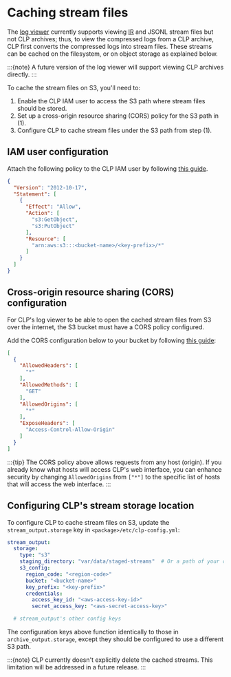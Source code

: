 # Caching stream files

The [log viewer][yscope-log-viewer] currently supports viewing [IR][uber-clp-blog-1] and JSONL
stream files but not CLP archives; thus, to view the compressed logs from a CLP archive, CLP first
converts the compressed logs into stream files. These streams can be cached on the filesystem, or on
object storage as explained below.

:::{note}
A future version of the log viewer will support viewing CLP archives directly.
:::

To cache the stream files on S3, you'll need to:

1. Enable the CLP IAM user to access the S3 path where stream files should be stored.
2. Set up a cross-origin resource sharing (CORS) policy for the S3 path in (1).
3. Configure CLP to cache stream files under the S3 path from step (1).

## IAM user configuration

Attach the following policy to the CLP IAM user by following [this guide][add-iam-policy].

```json
{
  "Version": "2012-10-17",
  "Statement": [
    {
      "Effect": "Allow",
      "Action": [
        "s3:GetObject",
        "s3:PutObject"
      ],
      "Resource": [
        "arn:aws:s3:::<bucket-name>/<key-prefix>/*"
      ]
    }
  ]
}
```

## Cross-origin resource sharing (CORS) configuration

For CLP's log viewer to be able to open the cached stream files from S3 over the internet, the S3
bucket must have a CORS policy configured.

Add the CORS configuration below to your bucket by following [this guide][aws-cors-guide]:

```json
[
  {
    "AllowedHeaders": [
      "*"
    ],
    "AllowedMethods": [
      "GET"
    ],
    "AllowedOrigins": [
      "*"
    ],
    "ExposeHeaders": [
      "Access-Control-Allow-Origin"
    ]
  }
]
```

:::{tip}
The CORS policy above allows requests from any host (origin). If you already know what hosts will
access CLP's web interface, you can enhance security by changing `AllowedOrigins` from `["*"]` to
the specific list of hosts that will access the web interface.
:::

## Configuring CLP's stream storage location

To configure CLP to cache stream files on S3, update the `stream_output.storage` key in
`<package>/etc/clp-config.yml`:

```yaml
stream_output:
  storage:
    type: "s3"
    staging_directory: "var/data/staged-streams"  # Or a path of your choosing
    s3_config:
      region_code: "<region-code>"
      bucket: "<bucket-name>"
      key_prefix: "<key-prefix>"
      credentials:
        access_key_id: "<aws-access-key-id>"
        secret_access_key: "<aws-secret-access-key>"

  # stream_output's other config keys
```

The configuration keys above function identically to those in `archive_output.storage`, except they
should be configured to use a different S3 path.

:::{note}
CLP currently doesn't explicitly delete the cached streams. This limitation will be addressed in a
future release.
:::

[aws-cors-guide]: https://docs.aws.amazon.com/AmazonS3/latest/userguide/enabling-cors-examples.html
[add-iam-policy]: https://docs.aws.amazon.com/IAM/latest/UserGuide/access_policies_manage-attach-detach.html#embed-inline-policy-console
[uber-clp-blog-1]: https://www.uber.com/en-US/blog/reducing-logging-cost-by-two-orders-of-magnitude-using-clp
[yscope-log-viewer]: https://github.com/y-scope/yscope-log-viewer
